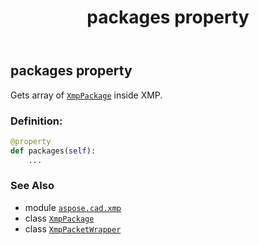 ﻿---
title: packages property
second_title: Aspose.CAD for Python via .NET API References
description: 
type: docs
weight: 100
url: /aspose.cad.xmp/xmppacketwrapper/packages/
is_root: false
---

## packages property


Gets array of [`XmpPackage`](/cad/python-net/aspose.cad.xmp/xmppackage) inside XMP.
### Definition:
```python
@property
def packages(self):
    ...
```

### See Also
* module [`aspose.cad.xmp`](../../)
* class [`XmpPackage`](/cad/python-net/aspose.cad.xmp/xmppackage)
* class [`XmpPacketWrapper`](/cad/python-net/aspose.cad.xmp/xmppacketwrapper)
